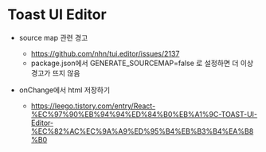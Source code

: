 # Toast UI Editor

- source map 관련 경고

  - https://github.com/nhn/tui.editor/issues/2137
  - package.json에서 GENERATE_SOURCEMAP=false 로 설정하면 더 이상 경고가 뜨지 않음

- onChange에서 html 저장하기
  - https://leego.tistory.com/entry/React-%EC%97%90%EB%94%94%ED%84%B0%EB%A1%9C-TOAST-UI-Editor-%EC%82%AC%EC%9A%A9%ED%95%B4%EB%B3%B4%EA%B8%B0
